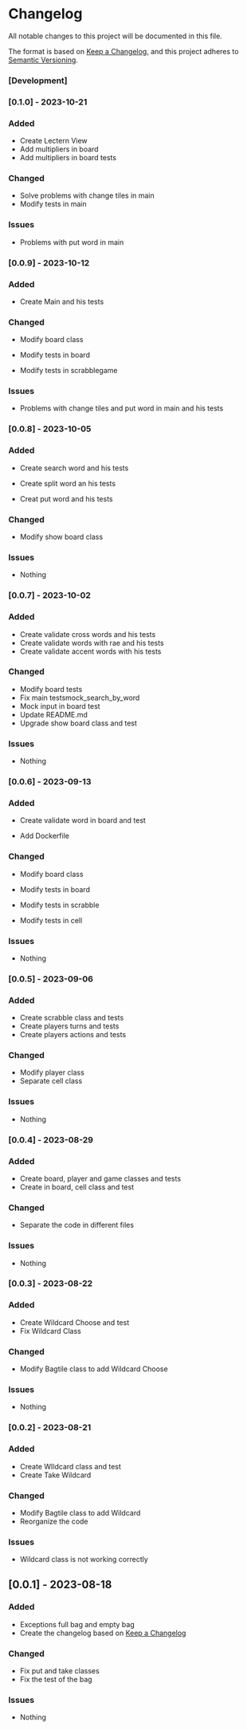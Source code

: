 # Changelog

All notable changes to this project will be documented in this file.

The format is based on [Keep a Changelog](https://keepachangelog.com/en/1.0.0/),
and this project adheres to [Semantic Versioning](https://semver.org/spec/v2.0.0.html).


### [Development]

### [0.1.0] - 2023-10-21

### Added

- Create Lectern View
- Add multipliers in board
- Add multipliers in board tests

### Changed

- Solve problems with change tiles in main
- Modify tests in main

### Issues

- Problems with put word in main

### [0.0.9] - 2023-10-12

### Added

- Create Main and his tests

### Changed

- Modify board class

- Modify tests in board

- Modify tests in scrabblegame

### Issues

- Problems with change tiles and put word in main and his tests

### [0.0.8] - 2023-10-05

### Added

- Create search word and his tests

- Create split word an his tests

- Creat put word and his tests

### Changed

- Modify show board class

### Issues

- Nothing

### [0.0.7] - 2023-10-02

### Added

- Create validate cross words and his tests
- Create validate words with rae and his tests
- Create validate accent words with his tests

### Changed

- Modify board tests
- Fix main testsmock_search_by_word
- Mock input in board test
- Update README.md
- Upgrade show board class and test

### Issues

- Nothing

### [0.0.6] - 2023-09-13

### Added

- Create validate word in board and test

- Add Dockerfile

### Changed

- Modify board class

- Modify tests in board

- Modify tests in scrabble

- Modify tests in cell

### Issues

- Nothing

### [0.0.5] - 2023-09-06

### Added

-   Create scrabble class and tests
-   Create players turns and tests
-   Create players actions and tests

### Changed

-   Modify player class
-   Separate cell class

### Issues

-   Nothing

### [0.0.4] - 2023-08-29

### Added

- Create board, player and game classes and tests
- Create in board, cell class and test

### Changed

- Separate the code in different files

### Issues

- Nothing

### [0.0.3] - 2023-08-22

### Added

- Create Wildcard Choose and test
- Fix Wildcard Class

### Changed

- Modify Bagtile class to add Wildcard Choose

### Issues

- Nothing

### [0.0.2] - 2023-08-21

### Added

- Create WIldcard class and test
- Create Take Wildcard

### Changed

- Modify Bagtile class to add Wildcard
- Reorganize the code

### Issues

- Wildcard class is not working correctly

## [0.0.1] - 2023-08-18

### Added

- Exceptions full bag and empty bag
- Create the changelog based on [Keep a Changelog](https://keepachangelog.com/en/1.0.0/)

### Changed

- Fix put and take classes
- Fix the test of the bag

### Issues

- Nothing

